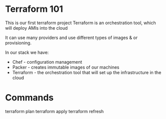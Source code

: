 # Terraform 101

This is our first terraform project
Terraform is an orchestration tool, which will deploy AMIs into the cloud

It can use many providers and use different types of images & or provisioning.

In our stack we have:
- Chef - configuration management
- Packer - creates immutable images of our machines
- Terraform - the orchestration tool that will set up the infrastructure in the cloud


# Commands
terraform plan
terraform apply
terraform refresh
